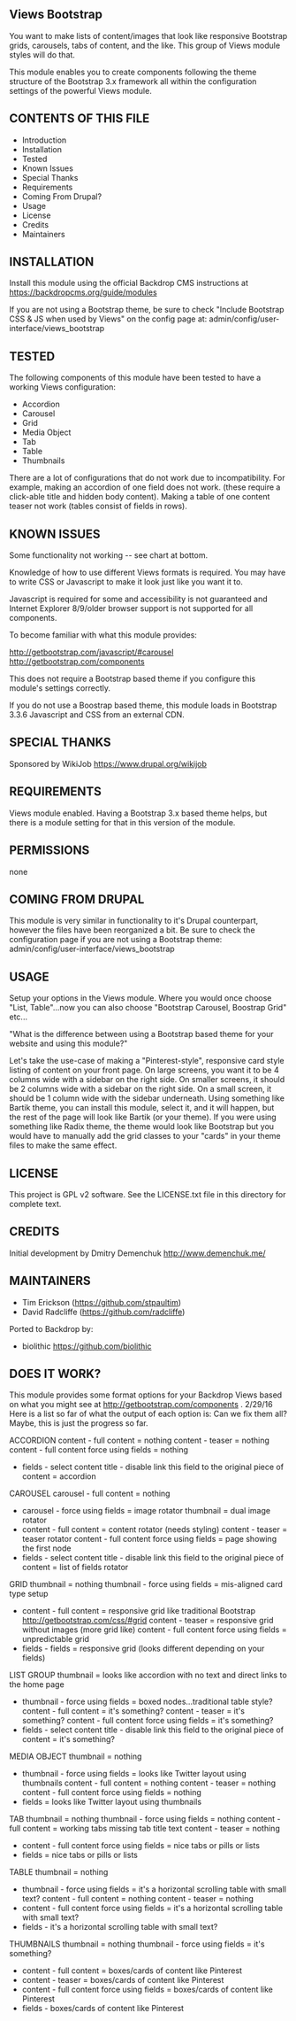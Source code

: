 Views Bootstrap
---------------------

You want to make lists of content/images that look like responsive Bootstrap grids, carousels, tabs of content, and the like.  This group of Views module styles will do that.

This module enables you to create components following the theme structure of the Bootstrap 3.x framework all within the configuration settings of the powerful Views module.

CONTENTS OF THIS FILE
---------------------

 - Introduction
 - Installation
 - Tested
 - Known Issues
 - Special Thanks
 - Requirements
 - Coming From Drupal?
 - Usage
 - License
 - Credits
 - Maintainers
 
 INSTALLATION
------------

Install this module using the official Backdrop CMS instructions at https://backdropcms.org/guide/modules

If you are not using a Bootstrap theme, be sure to check "Include Bootstrap CSS & JS when used by Views" on the config page at: admin/config/user-interface/views_bootstrap

TESTED
-----

The following components of this module have been tested to have a working Views configuration:
- Accordion
- Carousel
- Grid
- Media Object
- Tab
- Table
- Thumbnails

There are a lot of configurations that do not work due to incompatibility.  For example, making an accordion of one field does not work. (these require a click-able title and hidden body content).  Making a table of one content teaser not work (tables consist of fields in rows).

KNOWN ISSUES
---------------------

Some functionality not working -- see chart at bottom.

Knowledge of how to use different Views formats is required.  You may have to write CSS or Javascript to make it look just like you want it to.

Javascript is required for some and accessibility is not guaranteed and Internet Explorer 8/9/older browser support is not supported for all components.

To become familiar with what this module provides:

<http://getbootstrap.com/javascript/#carousel>  <http://getbootstrap.com/components>

This does not require a Bootstrap based theme if you configure this module's settings correctly.

If you do not use a Boostrap based theme, this module loads in Bootstrap 3.3.6 Javascript and CSS from an external CDN.

SPECIAL THANKS
--------------

Sponsored by WikiJob <https://www.drupal.org/wikijob>

REQUIREMENTS
------------

Views module enabled.  Having a Bootstrap 3.x based theme helps, but there is a module setting for that in this version of the module.

PERMISSIONS
------------

none

COMING FROM DRUPAL
------------------

This module is very similar in functionality to it's Drupal counterpart, however the files have been reorganized a bit. Be sure to check the configuration page if you are not using a Bootstrap theme: admin/config/user-interface/views_bootstrap

USAGE
-----

Setup your options in the Views module.  Where you would once choose "List, Table"...now you can also choose "Bootstrap Carousel, Boostrap Grid" etc...

"What is the difference between using a Bootstrap based theme for your website and using this module?"

Let's take the use-case of making a "Pinterest-style", responsive card style listing of content on your front page.  On large screens, you want it to be 4 columns wide with a sidebar on the right side.  On smaller screens, it should be 2 columns wide with a sidebar on the right side.  On a small screen, it should be 1 column wide with the sidebar underneath.  Using something like Bartik theme, you can install this module, select it, and it will happen, but the rest of the page will look like Bartik (or your theme).  If you were using something like Radix theme, the theme would look like Bootstrap but you would have to manually add the grid classes to your "cards" in your theme files to make the same effect.

LICENSE
-------

This project is GPL v2 software. See the LICENSE.txt file in this directory for complete text.

CREDITS
-----------

Initial development by Dmitry Demenchuk <http://www.demenchuk.me/>

MAINTAINERS
-----------

- Tim Erickson (https://github.com/stpaultim)
- David Radcliffe (https://github.com/radcliffe)

Ported to Backdrop by:

- biolithic <https://github.com/biolithic>

DOES IT WORK?
-----------

This module provides some format options for your Backdrop Views based on what you might see at <http://getbootstrap.com/components> .
2/29/16 Here is a list so far of what the output of each option is:
Can we fix them all?  Maybe, this is just the progress so far.

ACCORDION
content - full content = nothing
content - teaser = nothing
content - full content force using fields = nothing
- fields - select content title - disable link this field to the original piece of content = accordion

CAROUSEL
carousel - full content = nothing
- carousel - force using fields = image rotator
thumbnail = dual image rotator
- content - full content = content rotator (needs styling)
content - teaser = teaser rotator
content - full content force using fields = page showing the first node
- fields - select content title - disable link this field to the original piece of content = list of fields rotator

GRID
thumbnail = nothing
thumbnail - force using fields = mis-aligned card type setup
- content - full content = responsive grid like traditional Bootstrap http://getbootstrap.com/css/#grid
content - teaser = responsive grid without images (more grid like)
content - full content force using fields = unpredictable grid
- fields - fields = responsive grid (looks different depending on your fields)

LIST GROUP
thumbnail = looks like accordion with no text and direct links to the home page
- thumbnail - force using fields = boxed nodes...traditional table style?
content - full content = it's something?
content - teaser = it's something?
content - full content force using fields = it's something?
- fields - select content title - disable link this field to the original piece of content = it's something?

MEDIA OBJECT
thumbnail = nothing
- thumbnail - force using fields = looks like Twitter layout using thumbnails
content - full content = nothing
content - teaser = nothing
content - full content force using fields = nothing
- fields = looks like Twitter layout using thumbnails

TAB
thumbnail = nothing
thumbnail - force using fields = nothing
content - full content = working tabs missing tab title text
content - teaser = nothing
- content - full content force using fields = nice tabs or pills or lists
- fields = nice tabs or pills or lists

TABLE
thumbnail = nothing
- thumbnail - force using fields = it's a horizontal scrolling table with small text?
content - full content = nothing
content - teaser = nothing
- content - full content force using fields = it's a horizontal scrolling table with small text?
- fields - it's a horizontal scrolling table with small text?

THUMBNAILS
thumbnail = nothing
thumbnail - force using fields = it's something?
- content - full content = boxes/cards of content like Pinterest
- content - teaser = boxes/cards of content like Pinterest
- content - full content force using fields = boxes/cards of content like Pinterest
- fields - boxes/cards of content like Pinterest
